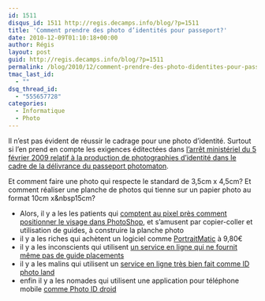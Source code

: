 ```yaml
---
id: 1511
disqus_id: 1511 http://regis.decamps.info/blog/?p=1511
title: 'Comment prendre des photo d’identités pour passeport?'
date: 2010-12-09T01:10:18+00:00
author: Régis
layout: post
guid: http://regis.decamps.info/blog/?p=1511
permalink: /blog/2010/12/comment-prendre-des-photo-didentites-pour-passeport/
tmac_last_id:
  - ""
dsq_thread_id:
  - "555657728"
categories:
  - Informatique
  - Photo
---
```

Il n’est pas évident de réussir le cadrage pour une photo d’identité. Surtout si l’en prend en compte les exigences éditectées dans [l’arrêt ministériel du 5 février 2009 relatif à la production de photographies d’identité dans le cadre de la délivrance du passeport photomaton](http://www.legifrance.gouv.fr/affichTexte.do?cidTexte=JORFTEXT000020246797&categorieLien=id).

Et comment faire une photo qui respecte le standard de 3,5cm x 4,5cm? Et comment réaliser une planche de photos qui tienne sur un papier photo au format 10cm x&nbsp15cm?

  * Alors, il y a les les patients qui [comptent au pixel près comment positionner le visage dans PhotoShop](http://www.dpchallenge.com/tutorial.php?TUTORIAL_ID=22), et s’amusent par copier-coller et utilisation de guides, à construire la planche photo
  * il y a les riches qui achètent un logiciel comme [PortraitMatic](http://fr.ceroce.com/portraimatic/) à 9,80€
  * il y a les inconscients qui utilisent [un service en ligne qui ne fournit même pas de guide placements](http://www.tranquille.ch/les-photos-didentite-photomaton-en-ligne-gratuit/vos-photos-passeport) 
  * il y a les malins qui utilisent un [service en ligne très bien fait comme ID photo land](http://www.idphotoland.com/)
  * enfin il y a les nomades qui utilisent une application pour téléphone mobile [comme Photo ID droid](http://regis.decamps.info/blog/projects/photo-id-android/)

